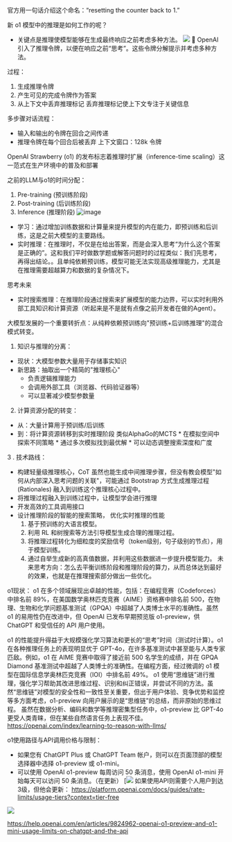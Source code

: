 官方用一句话介绍这个命名：“resetting the counter back to 1.”

新 o1 模型中的推理是如何工作的呢？
- 关键点是推理使模型能够在生成最终响应之前考虑多种方法。 
![](https://typora-photo1220.oss-cn-beijing.aliyuncs.com/DataAnalysis/LingYi/20241022192433.png)
🧠 OpenAI 引入了推理令牌，以便在响应之前“思考”。这些令牌分解提示并考虑多种方法。 

过程： 
1. 生成推理令牌
2. 产生可见的完成令牌作为答案 
3. 从上下文中丢弃推理标记  丢弃推理标记使上下文专注于关键信息 

多步骤对话流程： 
-  输入和输出的令牌在回合之间传递 
- 推理令牌在每个回合后被丢弃 
上下文窗口：128k 令牌 

OpenAI Strawberry (o1) 的发布标志着推理时扩展（inference-time scaling）这一范式在生产环境中的普及和部署

之前的LLM与o1的时间分配：
1. Pre-training (预训练阶段) 
2. Post-training (后训练阶段) 
3. Inference (推理阶段) 
![image](https://typora-photo1220.oss-cn-beijing.aliyuncs.com/DataAnalysis/LingYi/28777116_249bd793-3578-4a05-874a-bf391f1b3abd.png)

- 学习：通过增加训练数据和计算量来提升模型的内在能力，即预训练和后训练，这是之前大模型的主要路线。
- 实时推理：在推理时，不仅是在给出答案，而是会深入思考“为什么这个答案是正确的”。这和我们平时做数学题或解答问题时的过程类似：我们先思考，再得出结论。。且单纯依赖预训练，模型可能无法实现高级推理能力，尤其是在推理需要超越算力和数据的复杂情况下。

思考未来
- 实时搜索推理：在推理阶段通过搜索来扩展模型的能力边界，可以实时利用外部工具知识和计算资源（听起来是不是就有点像之前开发者在做的Agent）。

大模型发展的一个重要转折点：从纯粹依赖预训练向"预训练+后训练推理"的混合模式转变。

1. 知识与推理的分离：
- 现状：大模型参数大量用于存储事实知识
- 新思路：抽取出一个精简的"推理核心"
  * 负责逻辑推理能力
  * 会调用外部工具（浏览器、代码验证器等）
  * 可以显著减少模型参数量

2. 计算资源分配的转变：
- 从：大量计算用于预训练/后训练
- 到：将计算资源转移到实时推理阶段
	类似AlphaGo的MCTS
	  * 在模拟空间中探索不同策略
	  * 通过多次模拟找到最优解
	  * 可以动态调整搜索深度和广度

3 . 技术路线：
- 构建轻量级推理核心，CoT 虽然也能生成中间推理步骤，但没有教会模型"如何从内部深入思考问题的关联"，可能通过 Bootstrap 方式生成推理过程(Rationales)  融入到训练这个推理核心过程中。
- 将推理过程融入到训练过程中，让模型学会进行推理
- 开发高效的工具调用接口
- 设计推理阶段的智能的搜索策略， 优化实时推理的性能
	1. 基于预训练的大语言模型。
	2. 利用 RL 和树搜索等方法引导模型生成合理的推理过程。
	3. 将推理过程转化为细粒度的奖励信号（token级别，句子级别的节点），用于模型训练。
	4. 通过自举生成新的高真值数据，并利用这些数据进一步提升模型能力。
未来思考方向：怎么去平衡训练阶段和推理阶段的算力，从而总体达到最好的效果，也就是在推理搜索部分做出一些优化。

o1现状：
o1 在多个领域展现出卓越的性能，包括：在编程竞赛（Codeforces）中排名前 89%，在美国数学奥林匹克竞赛（AIME）资格赛中排名前 500，在物理、生物和化学问题基准测试（GPQA）中超越了人类博士水平的准确性。虽然 o1 的易用性仍在改进中，但 OpenAI 已发布早期预览版 o1-preview，供 ChatGPT 和受信任的 API 用户使用。

o1 的性能提升得益于大规模强化学习算法和更长的“思考”时间（测试时计算）。o1 在各种推理任务上的表现明显优于 GPT-4o，在许多基准测试中甚至能与人类专家匹敌。例如，o1 在 AIME 竞赛中取得了接近前 500 名学生的成绩，并在 GPQA Diamond 基准测试中超越了人类博士的准确性。在编程方面，经过微调的 o1 模型在国际信息学奥林匹克竞赛（IOI）中排名前 49%。
o1 使用“思维链”进行推理，强化学习帮助其改进思维过程、识别和纠正错误，并尝试不同的方法。虽然“思维链”对模型的安全性和一致性至关重要，但出于用户体验、竞争优势和监控等多方面考虑，o1-preview 向用户展示的是“思维链”的总结，而非原始的思维过程。
虽然在数据分析、编码和数学等推理密集型任务中，o1-preview 比 GPT-4o 更受人类青睐，但在某些自然语言任务上表现不佳。
https://openai.com/index/learning-to-reason-with-llms/


o1使用路径与API调用价格与限制：
- 如果您有 ChatGPT Plus 或 ChatGPT Team 帐户，则可以在页面顶部的模型选择器中选择 o1-preview 或 o1-mini。
- 可以使用 OpenAI o1-preview 每周访问 50 条消息，使用 OpenAI o1-mini 开始每天可以访问 50 条消息。（在更新）
[![](https://openai.intercom-attachments-7.com/i/o/1177121834/dda6db9b1fb94642b0f5b94c/AD_4nXfLLU0tv8mRZO5wJMUpwmnhOFC3uPEa-BmDrmE6dRr5QtxaS17EU8OhrtiX9oSnWeODsa6DbXtDdSvyCXS0lswvAkWD8MXaMAtRJp-fplt26LWc_qmHZu_SApb0eiTsO_nUS-aEdkBUTCLI-7Cvcg6avez2?expires=1729596600&signature=7f86fec4749a5de16d4db5ca9f6e93a87d6351fc4bdb3c7249061d7e95b9bc37&req=dSEgEch8nIlcXfMW1HO4zb0C%2FmKP%2BImF%2B%2FrIh%2BMvSLy7MZFf1xRb9bv1znGa%0A6kgLWoK72w%2FD3pD4dCM%3D%0A)
如果使用API则需要个人用户到达3级，但他会更新：
https://platform.openai.com/docs/guides/rate-limits/usage-tiers?context=tier-free

![](https://typora-photo1220.oss-cn-beijing.aliyuncs.com/DataAnalysis/LingYi/20241025150051.png)

https://help.openai.com/en/articles/9824962-openai-o1-preview-and-o1-mini-usage-limits-on-chatgpt-and-the-api